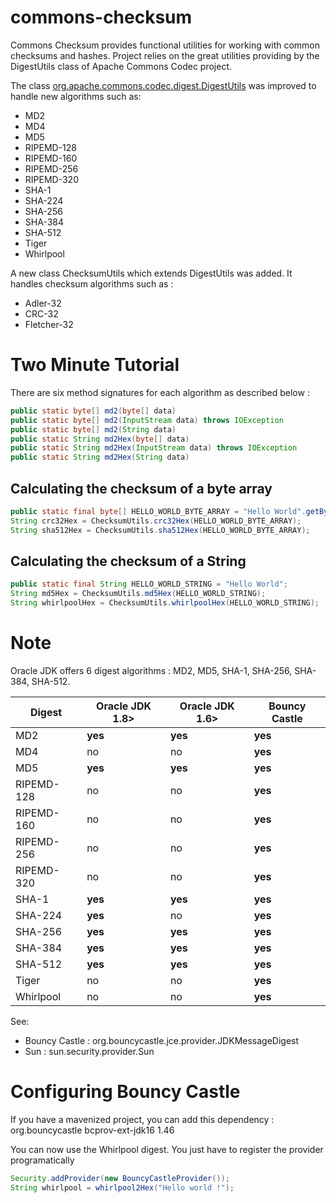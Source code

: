 # commons-checksum

Commons Checksum provides functional utilities for working with common checksums and hashes. Project relies on the great utilities providing by the DigestUtils class of Apache Commons Codec project.

The class [org.apache.commons.codec.digest.DigestUtils](http://commons.apache.org/proper/commons-codec/apidocs/org/apache/commons/codec/digest/DigestUtils.html) was improved to handle new algorithms such as: 
* MD2
* MD4
* MD5
* RIPEMD-128
* RIPEMD-160
* RIPEMD-256
* RIPEMD-320
* SHA-1
* SHA-224
* SHA-256
* SHA-384
* SHA-512
* Tiger
* Whirlpool

A new class ChecksumUtils which extends DigestUtils was added. It handles checksum algorithms such as :

* Adler-32
* CRC-32
* Fletcher-32

# Two Minute Tutorial

There are six method signatures for each algorithm as described below :
```java
public static byte[] md2(byte[] data)
public static byte[] md2(InputStream data) throws IOException
public static byte[] md2(String data)
public static String md2Hex(byte[] data)
public static String md2Hex(InputStream data) throws IOException
public static String md2Hex(String data)
```
## Calculating the checksum of a byte array
```java
public static final byte[] HELLO_WORLD_BYTE_ARRAY = "Hello World".getBytes();
String crc32Hex = ChecksumUtils.crc32Hex(HELLO_WORLD_BYTE_ARRAY);
String sha512Hex = ChecksumUtils.sha512Hex(HELLO_WORLD_BYTE_ARRAY);
```
## Calculating the checksum of a String
```java
public static final String HELLO_WORLD_STRING = "Hello World";
String md5Hex = ChecksumUtils.md5Hex(HELLO_WORLD_STRING);
String whirlpoolHex = ChecksumUtils.whirlpoolHex(HELLO_WORLD_STRING);
```
# Note

Oracle JDK offers 6 digest algorithms : MD2, MD5, SHA-1, SHA-256, SHA-384, SHA-512.

| Digest | Oracle JDK 1.8> | Oracle JDK 1.6> | Bouncy Castle | 
|--------|-----------------|-----------------|---------------| 
| MD2 | **yes** | **yes**| **yes** |
| MD4 | no | no | **yes** |
| MD5 | **yes** | **yes** | **yes** |
| RIPEMD-128 | no | no | **yes** |
| RIPEMD-160 | no | no | **yes** |
| RIPEMD-256 | no | no | **yes** |
| RIPEMD-320 | no | no | **yes** |
| SHA-1 | **yes** | **yes** | **yes** |
| SHA-224 | **yes** | no | **yes** |
| SHA-256 | **yes** | **yes** | **yes** |
| SHA-384 | **yes** | **yes** | **yes** |
| SHA-512 | **yes** | **yes** | **yes** |
| Tiger | no | no | **yes** |
| Whirlpool | no | no | **yes** |

See: 
* Bouncy Castle : org.bouncycastle.jce.provider.JDKMessageDigest
* Sun : sun.security.provider.Sun

# Configuring Bouncy Castle

If you have a mavenized project, you can add this dependency : 
<dependency>
 <groupId>org.bouncycastle</groupId>
 <artifactId>bcprov-ext-jdk16</artifactId>
 <version>1.46</version>
</dependency>
 
 You can now use the Whirlpool digest. You just have to register the provider programatically 
```java
Security.addProvider(new BouncyCastleProvider());
String whirlpool = whirlpool2Hex("Hello world !"); 
```
